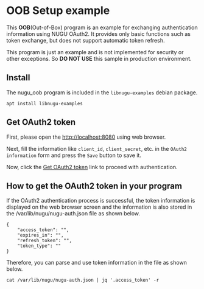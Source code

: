 # OOB Setup example

This **OOB**(Out-of-Box) program is an example for exchanging authentication information using NUGU OAuth2. It provides only basic functions such as token exchange, but does not support automatic token refresh.

This program is just an example and is not implemented for security or other exceptions. So **DO NOT USE** this sample in production environment.

## Install

The nugu_oob program is included in the `libnugu-examples` debian package.

    apt install libnugu-examples

## Get OAuth2 token

First, please open the [http://localhost:8080](http://localhost:8080) using web browser.

Next, fill the information like `client_id`, `client_secret`, etc. in the `OAuth2 information` form and press the `Save` button to save it.

Now, click the [Get OAuth2 token](http://localhost:8080/login) link to proceed with authentication.

## How to get the OAuth2 token in your program

If the OAuth2 authentication process is successful, the token information is displayed on the web browser screen and the information is also stored in the /var/lib/nugu/nugu-auth.json file as shown below.

    {
        "access_token": "",
        "expires_in": "",
        "refresh_token": "",
        "token_type": ""
    }

Therefore, you can parse and use token information in the file as shown below.

    cat /var/lib/nugu/nugu-auth.json | jq '.access_token' -r
